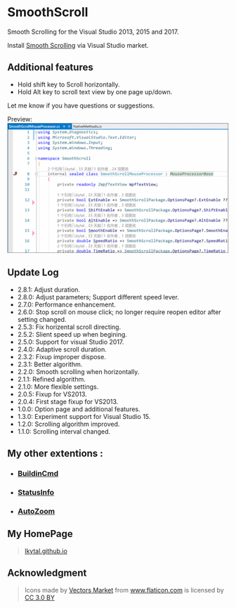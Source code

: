 # SmoothScroll

Smooth Scrolling for the Visual Studio 2013, 2015 and 2017.

Install [Smooth Scrolling](
https://marketplace.visualstudio.com/items?itemName=lkytal.SmoothScroll) via Visual Studio market.

## Additional features

* Hold shift key to Scroll horizontally.
* Hold Alt key to scroll text view by one page up/down.

Let me know if you have questions or suggestions.

Preview:
![ScreenShot](SmoothScroll/Resources/smooth.gif)

## Update Log

* 2.8.1: Adjust duration.
* 2.8.0: Adjust parameters; Support different speed lever.
* 2.7.0: Performance enhancement.
* 2.6.0: Stop scroll on mouse click; no longer require reopen editor after setting changed.
* 2.5.3: Fix horizental scroll directing.
* 2.5.2: Slient speed up when begining.
* 2.5.0: Support for visual Studio 2017.
* 2.4.0: Adaptive scroll duration.
* 2.3.2: Fixup improper dispose.
* 2.3.1: Better algorithm.
* 2.2.0: Smooth scrolling when horizontally.
* 2.1.1: Refined algorithm.
* 2.1.0: More flexible settings.
* 2.0.5: Fixup for VS2013.
* 2.0.4: First stage fixup for VS2013.
* 1.0.0: Option page and additional features.
* 1.3.0: Experiment support for Visual Studio 15.
* 1.2.0: Scrolling algorithm improved.
* 1.1.0: Scrolling interval changed.

## My other extentions :

- ### [BuildinCmd](https://marketplace.visualstudio.com/items?itemName=lkytal.BuiltinCmd)
- ### [StatusInfo](https://marketplace.visualstudio.com/items?itemName=lkytal.StatusInfo)
- ### [AutoZoom](https://marketplace.visualstudio.com/items?itemName=lkytal.AutoZoom)
  
## My HomePage

> [lkytal.github.io](https://lkytal.github.io)

## Acknowledgment

> <div>Icons made by <a href="http://www.flaticon.com/authors/vectors-market" title="Vectors Market">Vectors Market</a> from <a href="http://www.flaticon.com" title="Flaticon">www.flaticon.com</a> is licensed by <a href="http://creativecommons.org/licenses/by/3.0/" title="Creative Commons BY 3.0" target="_blank">CC 3.0 BY</a></div>
